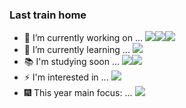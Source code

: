 ### Last train home


- 🔭 I’m currently working on ... <img src="https://img.shields.io/badge/Java-black?style=flat&logo=CoffeeScript&logoColor=brown"/><img src="https://img.shields.io/badge/Spring-black?style=flat&logo=Spring&logoColor=#6DB33F"/><img src="https://img.shields.io/badge/RDBMS-black?style=flat&logo=Amazon RDS&logoColor=#527FFF"/>
- 🌱 I’m currently learning ... <img src="https://img.shields.io/badge/Life-black?style=flat&logo=Solid&logoColor=blue"/>
- 📚 I'm studying soon ... <img src="https://img.shields.io/badge/Hibernate-black?style=flat&logo=Hibernate&logoColor=#59666C"/><img src="https://img.shields.io/badge/Thymeleaf-black?style=flat&logo=Thymeleaf&logoColor=green"/>
- ⚡ I'm interested in ... <img src="https://img.shields.io/badge/Novels-black?style=flat&logo=4chan&logoColor=purple"/>
- 🎆 This year main focus: ... <img src="https://img.shields.io/badge/Consistency-black?style=flat&logo=Deno&logoColor=yellow"/>

